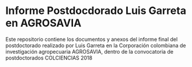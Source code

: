 # Informe Postdocdorado Luis Garreta en AGROSAVIA
Este repositorio contiene los documentos y anexos del informe final del postdoctorado realizado por Luis Garreta en la Corporación colombiana de investigación agropecuaria AGROSAVIA, dentro de la convocatoria de postdoctorados COLCIENCIAS 2018
